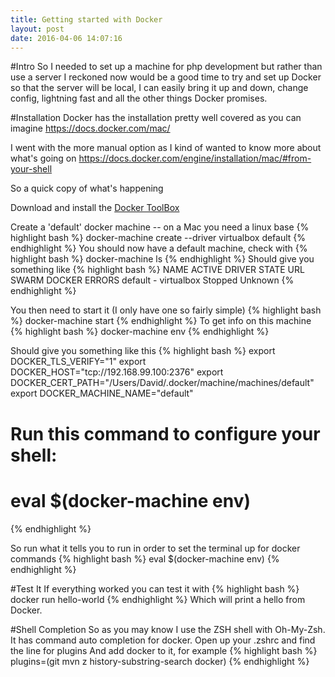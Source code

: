 ```yaml
---
title: Getting started with Docker
layout: post
date: 2016-04-06 14:07:16
---
```


#Intro
So I needed to set up a machine for php development but rather than use a server I reckoned now would be a good time to try and set up Docker so that the server will be local, I can easily bring it up and down, change config, lightning fast and all the other things Docker promises.

#Installation
Docker has the installation pretty well covered as you can imagine
<https://docs.docker.com/mac/>

I went with the more manual option as I kind of wanted to know more about what's going on
<https://docs.docker.com/engine/installation/mac/#from-your-shell>

So a quick copy of what's happening

Download and install the [Docker ToolBox](https://www.docker.com/products/docker-toolbox)


Create a 'default' docker machine -- on a Mac you need a linux base
{% highlight bash %}
docker-machine create --driver virtualbox default
{% endhighlight %}
You should now have a default machine, check with
{% highlight bash %}
docker-machine ls
{% endhighlight %}
Should give you something like
{% highlight bash %}
NAME      ACTIVE   DRIVER       STATE     URL   SWARM   DOCKER    ERRORS
default   -        virtualbox   Stopped                 Unknown
{% endhighlight %}

You then need to start it (I only have one so fairly simple)
{% highlight bash %}
docker-machine start
{% endhighlight %}
To get info on this machine
{% highlight bash %}
docker-machine env
{% endhighlight %}

Should give you something like this
{% highlight bash %}
export DOCKER_TLS_VERIFY="1"
export DOCKER_HOST="tcp://192.168.99.100:2376"
export DOCKER_CERT_PATH="/Users/David/.docker/machine/machines/default"
export DOCKER_MACHINE_NAME="default"
# Run this command to configure your shell:
# eval $(docker-machine env)
{% endhighlight %}

So run what it tells you to run in order to set the terminal up for docker commands
{% highlight bash %}
eval $(docker-machine env)
{% endhighlight %}

#Test It
If everything worked you can test it with
{% highlight bash %}
docker run hello-world
{% endhighlight %}
Which will print a hello from Docker.

#Shell Completion
So as you may know I use the ZSH shell with Oh-My-Zsh.  	
It has command auto completion for docker.
Open up your .zshrc and find the line for plugins
And add docker to it, for example
{% highlight bash %}
plugins=(git mvn z history-substring-search docker)
{% endhighlight %}


